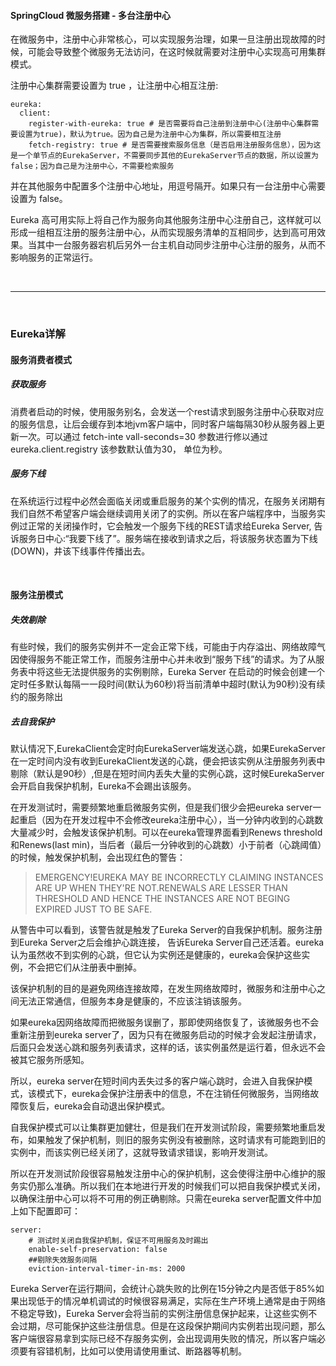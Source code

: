 #### SpringCloud 微服务搭建 - 多台注册中心



在微服务中，注册中心非常核心，可以实现服务治理，如果一旦注册出现故障的时候，可能会导致整个微服务无法访问，在这时候就需要对注册中心实现高可用集群模式。

注册中心集群需要设置为 true ，让注册中心相互注册:

    eureka:
      client:
        register-with-eureka: true # 是否需要将自己注册到注册中心(注册中心集群需要设置为true)，默认为true。因为自己是为注册中心为集群，所以需要相互注册
        fetch-registry: true # 是否需要搜索服务信息（是否启用注册服务信息），因为这是一个单节点的EurekaServer，不需要同步其他的EurekaServer节点的数据，所以设置为false；因为自己是为注册中心，不需要检索服务
        

并在其他服务中配置多个注册中心地址，用逗号隔开。如果只有一台注册中心需要设置为 false。

Eureka 高可用实际上将自己作为服务向其他服务注册中心注册自己，这样就可以形成一组相互注册的服务注册中心，从而实现服务清单的互相同步，达到高可用效果。当其中一台服务器宕机后另外一台主机自动同步注册中心注册的服务，从而不影响服务的正常运行。


<br>
<hr>
<br>


### Eureka详解

#### 服务消费者模式

##### 获取服务

消费者启动的时候，使用服务别名，会发送一个rest请求到服务注册中心获取对应的服务信息，让后会缓存到本地jvm客户端中，同时客户端每隔30秒从服务器上更新一次。可以通过 fetch-inte vall-seconds=30 参数进行修以通过 eureka.client.registry 该参数默认值为30， 单位为秒。

##### 服务下线

在系统运行过程中必然会面临关闭或重启服务的某个实例的情况，在服务关闭期有我们自然不希望客户端会继续调用关闭了的实例。所以在客户端程序中，当服务实例过正常的关闭操作时，它会触发一个服务下线的REST请求给Eureka Server, 告诉服务日中心:“我要下线了”。服务端在接收到请求之后，将该服务状态置为下线(DOWN)，井该下线事件传播出去。


<br>


#### 服务注册模式

##### 失效剔除

有些时候，我们的服务实例并不一定会正常下线，可能由于内存溢出、网络故障气因使得服务不能正常工作，而服务注册中心并未收到“服务下线”的请求。为了从服务表中将这些无法提供服务的实例剔除，Eureka Server 在启动的时候会创建一个定时任多默认每隔一一段时间(默认为60秒)将当前清单中超时(默认为90秒)没有续约的服务除出

##### 去自我保护

默认情况下,EurekaClient会定时向EurekaServer端发送心跳，如果EurekaServer在一定时间内没有收到EurekaClient发送的心跳，便会把该实例从注册服务列表中剔除（默认是90秒）,但是在短时间内丢失大量的实例心跳，这时候EurekaServer会开启自我保护机制，Eureka不会踢出该服务。



在开发测试时，需要频繁地重启微服务实例，但是我们很少会把eureka server一起重启（因为在开发过程中不会修改eureka注册中心），当一分钟内收到的心跳数大量减少时，会触发该保护机制。可以在eureka管理界面看到Renews threshold和Renews(last min)，当后者（最后一分钟收到的心跳数）小于前者（心跳阈值）的时候，触发保护机制，会出现红色的警告：

> EMERGENCY!EUREKA MAY BE INCORRECTLY CLAIMING INSTANCES ARE UP WHEN THEY'RE NOT.RENEWALS ARE LESSER THAN THRESHOLD AND HENCE THE INSTANCES ARE NOT BEGING EXPIRED JUST TO BE SAFE.

从警告中可以看到，该警告就是触发了Eureka Server的自我保护机制。服务注册到Eureka Server之后会维护心跳连接， 告诉Eureka Server自己还活着。eureka认为虽然收不到实例的心跳，但它认为实例还是健康的，eureka会保护这些实例，不会把它们从注册表中删掉。

该保护机制的目的是避免网络连接故障，在发生网络故障时，微服务和注册中心之间无法正常通信，但服务本身是健康的，不应该注销该服务。

如果eureka因网络故障而把微服务误删了，那即使网络恢复了，该微服务也不会重新注册到eureka server了，因为只有在微服务启动的时候才会发起注册请求，后面只会发送心跳和服务列表请求，这样的话，该实例虽然是运行着，但永远不会被其它服务所感知。

所以，eureka server在短时间内丢失过多的客户端心跳时，会进入自我保护模式，该模式下，eureka会保护注册表中的信息，不在注销任何微服务，当网络故障恢复后，eureka会自动退出保护模式。

自我保护模式可以让集群更加健壮，但是我们在开发测试阶段，需要频繁地重启发布，如果触发了保护机制，则旧的服务实例没有被删除，这时请求有可能跑到旧的实例中，而该实例已经关闭了，这就导致请求错误，影响开发测试。

所以在开发测试阶段很容易触发注册中心的保护机制，这会使得注册中心维护的服务实仍那么准确。所以我们在本地进行开发的时候我们可以把自我保护模式关闭，以确保注册中心可以将不可用的例正确剔除。只需在eureka server配置文件中加上如下配置即可：

    server:
        # 测试时关闭自我保护机制，保证不可用服务及时踢出
        enable-self-preservation: false
        ##剔除失效服务间隔
        eviction-interval-timer-in-ms: 2000


Eureka Server在运行期间，会统计心跳失败的比例在15分钟之内是否低于85%如果出现低于的情况单机调试的时候很容易满足，实际在生产环境上通常是由于网络不稳定导致)，Eureka Server会将当前的实例注册信息保护起来，让这些实例不会过期，尽可能保护这些注册信息。但是在这段保护期间内实例若出现问题，那么客户端很容易拿到实际已经不存服务实例，会出现调用失败的情况，所以客户端必须要有容错机制，比如可以使用请使用重试、断路器等机制。






